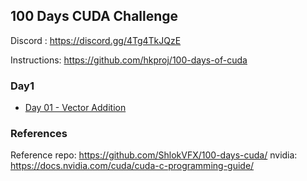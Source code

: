 ## 100 Days CUDA Challenge

Discord : https://discord.gg/4Tg4TkJQzE

Instructions: https://github.com/hkproj/100-days-of-cuda

### Day1
- [Day 01 - Vector Addition](./day01)

### References
Reference repo: https://github.com/ShlokVFX/100-days-cuda/
nvidia: https://docs.nvidia.com/cuda/cuda-c-programming-guide/